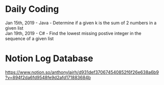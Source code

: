 # Daily Coding

Jan 15th, 2019 - Java - Determine if a given k is the sum of 2 numbers in a given list<br/>
Jan 19th, 2019 - C# - Find the lowest missing postive integer in the sequence of a given list<br/>

# Notion Log Database
https://www.notion.so/anthonylairh/d931def370674540852f6f26e638a6b9?v=894f2da6fd9548fe9d2afd171883684b
